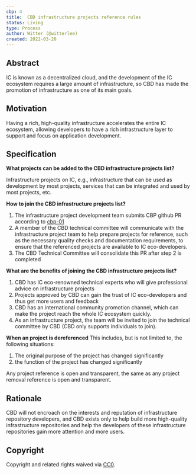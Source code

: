 ```yaml
---
cbp: 4
title:  CBD infrastructure projects reference rules
status: Living
type: Process
author: Witter (@witterlee)
created: 2022-03-20
---
```

## Abstract
IC is known as a decentralized cloud, and the development of the IC ecosystem requires a large amount of infrastructure, so CBD has made the promotion of infrastructure as one of its main goals.

## Motivation
Having a rich, high-quality infrastructure accelerates the entire IC ecosystem, allowing developers to have a rich infrastructure layer to support and focus on application development.

## Specification
 
**What projects can be added to the CBD infrastructure projects list?**

Infrastructure projects on IC, e.g., infrastructure that can be used as development by most projects, services that can be integrated and used by most projects, etc.

**How to join the CBD infrastructure projects list?**

1. The infrastructure project development team submits CBP github PR according to [cbp-01](./CBPs/cbp-0001.md)
2. A member of the CBD technical committee will communicate with the infrastructure project team to help prepare projects for reference, such as the necessary quality checks and documentation requirements, to ensure that the referenced projects are available to IC eco-developers.
3. The CBD Technical Committee will consolidate this PR after step 2 is completed

**What are the benefits of joining the CBD infrastructure projects list?**

1. CBD has IC eco-renowned technical experts who will give professional advice on infrastructure projects
2. Projects approved by CBD can gain the trust of IC eco-developers and thus get more users and feedback
3. CBD has an international community promotion channel, which can make the project reach the whole IC ecosystem quickly.
4. As an infrastructure project, the team will be invited to join the technical committee by CBD (CBD only supports individuals to join).

**When an project is dereferenced**
This includes, but is not limited to, the following situations:
1. The original purpose of the project has changed significantly
2. the function of the project has changed significantly

Any project reference is open and transparent, the same as any project removal reference is open and transparent.

## Rationale
CBD will not encroach on the interests and reputation of infrastructure repository developers, and CBD exists only to help build more high-quality infrastructure repositories and help the developers of these infrastructure repositories gain more attention and more users.


## Copyright
Copyright and related rights waived via [CC0](https://creativecommons.org/publicdomain/zero/1.0/).
